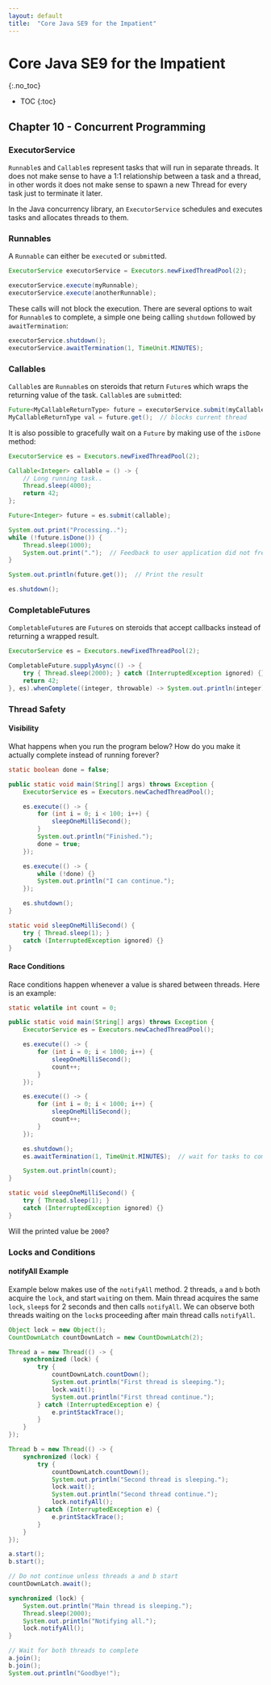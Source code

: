 ```yaml
---
layout: default
title:  "Core Java SE9 for the Impatient"
---
```


# Core Java SE9 for the Impatient
{:.no_toc}

* TOC
{:toc}

## Chapter 10 - Concurrent Programming

### ExecutorService
`Runnable`s and `Callable`s represent tasks that will run in separate threads. It does not make sense to have a 1:1 relationship between a task and a thread, in other words it does not make sense to spawn a new Thread for every task just to terminate it later. 

In the Java concurrency library, an `ExecutorService` schedules and executes tasks and allocates threads to them. 

### Runnables
A `Runnable` can either be `execute`d or `submit`ted. 

```java
ExecutorService executorService = Executors.newFixedThreadPool(2);

executorService.execute(myRunnable);
executorService.execute(anotherRunnable);
```

These calls will not block the execution. There are several options to wait for `Runnable`s to complete, a simple one being calling `shutdown` followed by `awaitTermination`:

```java
executorService.shutdown();
executorService.awaitTermination(1, TimeUnit.MINUTES);
```

### Callables
`Callable`s are `Runnable`s on steroids that return `Future`s which wraps the returning value of the task. `Callable`s are `submit`ted:

```java
Future<MyCallableReturnType> future = executorService.submit(myCallable);
MyCallableReturnType val = future.get();  // blocks current thread
```

It is also possible to gracefully wait on a `Future` by making use of the `isDone` method:

```java
ExecutorService es = Executors.newFixedThreadPool(2);

Callable<Integer> callable = () -> {
    // Long running task..
    Thread.sleep(4000);
    return 42;
};

Future<Integer> future = es.submit(callable);

System.out.print("Processing..");
while (!future.isDone()) {
    Thread.sleep(1000);
    System.out.print(".");  // Feedback to user application did not freeze
}

System.out.println(future.get());  // Print the result

es.shutdown();
```

### CompletableFutures
`CompletableFuture`s are `Future`s on steroids that accept callbacks instead of returning a wrapped result. 

```java
ExecutorService es = Executors.newFixedThreadPool(2);

CompletableFuture.supplyAsync(() -> {
    try { Thread.sleep(2000); } catch (InterruptedException ignored) {}
    return 42;
}, es).whenComplete((integer, throwable) -> System.out.println(integer));
```

### Thread Safety
#### Visibility
What happens when you run the program below? How do you make it actually complete instead of running forever?

```java
static boolean done = false;

public static void main(String[] args) throws Exception {
    ExecutorService es = Executors.newCachedThreadPool();

    es.execute(() -> {
        for (int i = 0; i < 100; i++) {
            sleepOneMilliSecond();
        }
        System.out.println("Finished.");
        done = true;
    });

    es.execute(() -> {
        while (!done) {}
        System.out.println("I can continue.");
    });

    es.shutdown();
}

static void sleepOneMilliSecond() {
    try { Thread.sleep(1); } 
    catch (InterruptedException ignored) {}
}
```

#### Race Conditions
Race conditions happen whenever a value is shared between threads. Here is an example:

```java
static volatile int count = 0;

public static void main(String[] args) throws Exception {
    ExecutorService es = Executors.newCachedThreadPool();

    es.execute(() -> {
        for (int i = 0; i < 1000; i++) {
            sleepOneMilliSecond();
            count++;
        }
    });

    es.execute(() -> {
        for (int i = 0; i < 1000; i++) {
            sleepOneMilliSecond();
            count++;
        }
    });

    es.shutdown();
    es.awaitTermination(1, TimeUnit.MINUTES);  // wait for tasks to complete

    System.out.println(count);
}

static void sleepOneMilliSecond() {
    try { Thread.sleep(1); } 
    catch (InterruptedException ignored) {}
}
```

Will the printed value be `2000`?

### Locks and Conditions

#### notifyAll Example
Example below makes use of the `notifyAll` method. 2 threads, `a` and `b` both acquire the `lock`, and start `wait`ing on them. Main thread acquires the same `lock`, `sleep`s for 2 seconds and then calls `notifyAll`. We can observe both threads waiting on the `lock`s proceeding after main thread calls `notifyAll`.

```java
Object lock = new Object();
CountDownLatch countDownLatch = new CountDownLatch(2);

Thread a = new Thread(() -> {
    synchronized (lock) {
        try {
            countDownLatch.countDown();
            System.out.println("First thread is sleeping.");
            lock.wait();
            System.out.println("First thread continue.");
        } catch (InterruptedException e) {
            e.printStackTrace();
        }
    }
});

Thread b = new Thread(() -> {
    synchronized (lock) {
        try {
            countDownLatch.countDown();
            System.out.println("Second thread is sleeping.");
            lock.wait();
            System.out.println("Second thread continue.");
            lock.notifyAll();
        } catch (InterruptedException e) {
            e.printStackTrace();
        }
    }
});

a.start();
b.start();

// Do not continue unless threads a and b start
countDownLatch.await();

synchronized (lock) {
    System.out.println("Main thread is sleeping.");
    Thread.sleep(2000);
    System.out.println("Notifying all.");
    lock.notifyAll();
}

// Wait for both threads to complete
a.join();
b.join();
System.out.println("Goodbye!");
```
